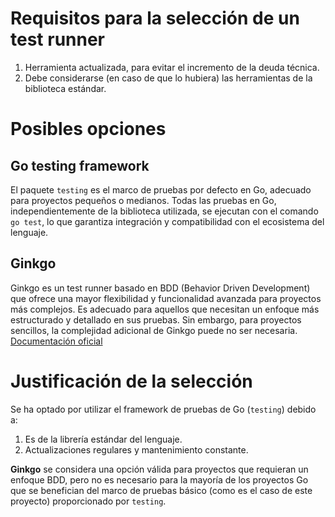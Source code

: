 # Requisitos para la selección de un test runner
1. Herramienta actualizada, para evitar el incremento de la deuda técnica.
2. Debe considerarse (en caso de que lo hubiera) las herramientas de la biblioteca estándar.

# Posibles opciones

## **Go testing framework**   
El paquete `testing` es el marco de pruebas por defecto en Go, adecuado para proyectos pequeños o medianos. Todas las pruebas en Go, independientemente de la biblioteca utilizada, se ejecutan con el comando `go test`, lo que garantiza integración y compatibilidad con el ecosistema del lenguaje.  

## **Ginkgo**  
Ginkgo es un test runner basado en BDD (Behavior Driven Development) que ofrece una mayor flexibilidad y funcionalidad avanzada para proyectos más complejos. Es adecuado para aquellos que necesitan un enfoque más estructurado y detallado en sus pruebas. Sin embargo, para proyectos sencillos, la complejidad adicional de Ginkgo puede no ser necesaria.
[Documentación oficial](https://github.com/onsi/ginkgo)


# Justificación de la selección

Se ha optado por utilizar el framework de pruebas de Go (`testing`) debido a:

1. Es de la librería estándar del lenguaje.
2. Actualizaciones regulares y mantenimiento constante.

**Ginkgo** se considera una opción válida para proyectos que requieran un enfoque BDD, pero no es necesario para la mayoría de los proyectos Go que se benefician del marco de pruebas básico (como es el caso de este proyecto) proporcionado por `testing`.